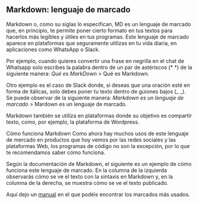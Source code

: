 
## Markdown: lenguaje de marcado


Markdown o, como su siglas lo especifican, MD es un lenguaje de marcado que, en principio, te permite poner cierto formato en tus textos para hacerlos más legibles y útiles en tus programas. Este lenguaje de marcado aparece en plataformas que seguramente utilizas en tu vida diaria, en aplicaciones como WhatsApp o Slack.

Por ejemplo, cuando quieres convertir una frase en negrilla en el chat de Whatsapp solo escribes la palabra dentro de un par de astériscos (* *) de la siguiente manera: *Qué es MarkDown* > Qué es Markdown.

Otro ejemplo es el caso de Slack donde, si deseas que una oración esté en forma de itálicas, solo debes poner tu texto dentro de guiones bajos (_ _). Se puede observar de la siguiente manera: *Markdown es un lenguaje de marcado* > Mardown es un lenguaje de marcado.

Markdown también se utiliza en plataformas donde su objetivo es compartir texto, como, por ejemplo, la plataforma de Wordpress.

Cómo funciona Markdown
Como ahora hay muchos usos de este lenguaje de mercado en productos que hoy vemos por las redes sociales y las plataformas Web, los programas de código no son la excepción, por lo que te recomendamos saber cómo funciona.

Según la documentación de Markdown, el siguiente es un ejemplo de cómo funciona este lenguaje de marcado. En la columna de la izquierda observarás cómo se ve el texto con la sintaxis en Markdown y, en la columna de la derecha, se muestra cómo se ve el texto publicado.

Aquí dejo un [manual](https://www.markdownguide.org/cheat-sheet) en el que podéis encontrar los marcados más usados.
